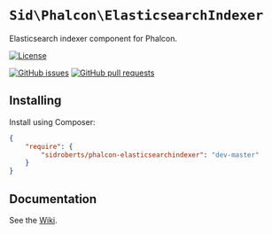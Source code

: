 # `Sid\Phalcon\ElasticsearchIndexer`

Elasticsearch indexer component for Phalcon.



[![License](https://img.shields.io/github/license/SidRoberts/phalcon-elasticsearchindexer.svg?style=for-the-badge)]()

[![GitHub issues](https://img.shields.io/github/issues-raw/SidRoberts/phalcon-elasticsearchindexer.svg?style=for-the-badge)](https://github.com/SidRoberts/phalcon-elasticsearch/issues)
[![GitHub pull requests](https://img.shields.io/github/issues-pr-raw/SidRoberts/phalcon-elasticsearchindexer.svg?style=for-the-badge)](https://github.com/SidRoberts/phalcon-elasticsearch/pulls)



## Installing

Install using Composer:

```json
{
    "require": {
        "sidroberts/phalcon-elasticsearchindexer": "dev-master"
    }
}
```



## Documentation

See the [Wiki](https://github.com/SidRoberts/phalcon-elasticsearchindexer/wiki).
